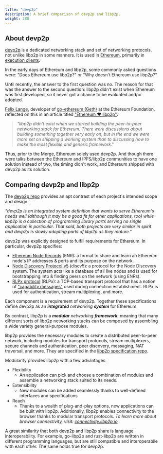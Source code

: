```yaml
---
title: "devp2p"
description: A brief comparison of devp2p and libp2p.
weight: 280
---
```


## About devp2p

[devp2p](https://github.com/ethereum/devp2p) is a dedicated networking stack and set of networking protocols, not unlike libp2p in some manners.
It is used in [Ethereum](https://ethereum.org/en/), primarily in [execution clients](https://ethereum.org/en/developers/docs/nodes-and-clients/#execution-clients).

In the early days of Ethereum and libp2p, some commonly asked questions were: "Does Ethereum use libp2p?" or "Why doesn't Ethereum use libp2p?"

Until recently, the answer to the first question was no. The reason for that was the answer to the second question: libp2p didn't exist when Ethereum was first developed, so it never got a chance to be evaluated and/or adopted.

[Felix Lange](https://github.com/fjl), developer of [go-ethereum (Geth)](https://geth.ethereum.org/) at the Ethereum Foundation, reflected on this in an article titled ["Ethereum ♥ libp2p"](https://twurst.com/articles/eth-loves-libp2p.html):

> *"libp2p didn't exist when we started building the peer-to-peer networking stack for Ethereum. There were discussions about building something together very early on, but in the end we were more set on shipping a working system than to discussing how to make the most flexible and generic framework."*

Thus, prior to the Merge, Ethereum solely used devp2p.
And though there were talks between the Ethereum and IPFS/libp2p communities to have one solution instead of two, the timing didn't work, and Ethereum shipped with devp2p as its solution.

## Comparing devp2p and libp2p

The [devp2p repo](https://github.com/ethereum/devp2p#relationship-with-libp2p) provides an apt contrast of each project's intended scope and design:

*"devp2p is an integrated system definition that wants to serve Ethereum's needs well (although it may be a good fit for other applications, too) while libp2p is a collection of programming library parts serving no single application in particular.
That said, both projects are very similar in spirit and devp2p is slowly adopting parts of libp2p as they mature."*

devp2p was explicitly designed to fulfill requirements for Ethereum. In particular, devp2p specifies:

- [Ethereum Node Records] (ENR): a format to share and learn an Ethereum node's IP addresses & ports and its purpose on the network.
- [Node Discovery Protocol v5] (discv5): a protocol for the Node Discovery system. The system acts like a database of all live nodes and is used for bootstrapping into & finding peers on the network (using ENRs).
- [RLPx protocol] (RLPx): a TCP-based transport protocol that has a notion of ["capability messages"](https://github.com/ethereum/devp2p/blob/master/rlpx.md#capability-messaging) used during connection establishment.
    RLPx is used for authentication, stream multiplexing, and more.

Each component is a requirement of devp2p.
Together these specifications define devp2p as an ***integrated** networking **system*** for Ethereum.

By contrast, libp2p is a ***modular** networking **framework***, meaning that many different sorts of libp2p networking stacks can be composed by assembling a wide variety general-purpose modules.

libp2p provides the necessary modules to create a distributed peer-to-peer network, including modules for transport protocols, stream multiplexers, secure channels and authentication, peer discovery, messaging, NAT traversal, and more.
They are specified in the [libp2p specification repo](https://github.com/libp2p/specs/).

Modularity provides libp2p with a few advantages:

- Flexibility
  - An application can pick and choose a combination of modules and assemble a networking stack suited to its needs.
- Extensibility
  - New modules can be added seamlessly thanks to well-defined interfaces and specifications
- Reach
  - Thanks to a wealth of plug-and-play options, new applications can be built with libp2p.
    Additionally, libp2p enables connectivity to the browser thanks to modular transport protocols.
    *To learn more about browser connectivity, visit: [connectivity.libp2p.io](https://connectivity.libp2p.io/)*

A great similarity that both devp2p and libp2p share is language interoperability.
For example, go-libp2p and rust-libp2p are written in different programming languages, but are still compatible and interoperabile with each other. The same holds true for devp2p.

[Ethereum Node Records]: https://github.com/ethereum/devp2p/blob/master/enr.md
[Node Discovery Protocol v4]: https://github.com/ethereum/devp2p/blob/master/discv4.md
[Node Discovery Protocol v5]: https://github.com/ethereum/devp2p/blob/master/discv5/discv5.md
[RLPx protocol]: https://github.com/ethereum/devp2p/blob/master/rlpx.md

